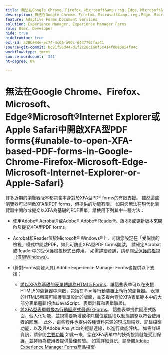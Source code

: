 ```yaml
---
title: 無法在Google Chrome、Firefox、Microsoft&amp；reg；Edge、Microsoft&amp；reg；Internet Explorer或Apple Safari中開啟XFA型PDF forms
description: 無法在Google Chrome、Firefox、Microsoft&amp；reg；Edge、Microsoft&amp；reg；Internet Explorer或Apple Safari中開啟XFA型PDF forms
feature: Adaptive Forms,Document Services
solution: Experience Manager, Experience Manager Forms
role: User, Developer
hide: true
hidefromtoc: true
exl-id: a28b084e-ec74-4c05-a90c-d447792faa41
source-git-commit: bc91f56d447d1f2c26c160f5c414fd0e6054f84c
workflow-type: tm+mt
source-wordcount: '341'
ht-degree: 0%

---
```


# 無法在Google Chrome、Firefox、Microsoft、Edge®Microsoft®Internet Explorer或Apple Safari中開啟XFA型PDF forms{#unable-to-open-XFA-based-PDF-forms-in-Google-Chrome-Firefox-Microsoft-Edge-Microsoft-Internet-Explorer-or-Apple-Safari}

許多近期的瀏覽器版本都包含本身對於XFA型PDF forms的有限支援。 雖然這些瀏覽器可以開啟XFA型PDF forms，但提供的功能有限。 如果您無法在現代化瀏覽器中開啟或提交以XFA為基礎的PDF表單，請使用下列其中一種方法：

* 使用[Adobe® Acrobat®](https://www.adobe.com/acrobat.html)或[Adobe® Adobe® Reader®](https://get.adobe.com/reader/)、版本8或更新版本來開啟及提交XFA型PDF forms。
* Acrobat和Reader位於Microsoft® Windows®上，可讓您設定在「受保護的檢視」模式中開啟PDF，如此可防止XFA型PDF forms開啟。 請確定Acrobat或Reader中的受保護檢視模式已停用。 如需詳細資訊，請參閱[受保護的檢視（僅限Windows）](https://helpx.adobe.com/in/reader/using/protected-mode-windows.html)。
* (針對Forms開發人員) Adobe Experience Manager Forms也提供以下支援：

   * [將以XFA為基礎的表單轉譯為HTML5 Forms](https://experienceleague.adobe.com/docs/experience-manager-65-lts/forms/html5-forms/introduction.html?#key-capabilities-of-html-forms-br)，讓這些表單可以在支援HTML5的瀏覽器中開啟，包括在iPad等行動裝置上執行的瀏覽器。 表單的HTML5轉譯可維護表單設計的版面，並支援內嵌於XFA表單範本中的大部分表單邏輯(例如JavaScript、表單計算和表單驗證)。
   * [將XFA型表單轉換為行動回應式最適化Forms](https://experienceleague.adobe.com/docs/experience-manager-65-lts/forms/adaptive-forms-basic-authoring/creating-adaptive-form.html?#create-an-adaptive-form-based-on-an-xfa-form-template)。 這些表單提供回應式版面、個人化功能，並視需要新增或移除欄位或區段以動態調整以符合使用者的回應。 此外，這些套件也提供各種資料來源的現成聯結器、記錄檔案功能，以及與Adobe Analytics的輕鬆連線，以進行效能評估。 如需詳細資訊，請參閱[主要功能](https://experienceleague.adobe.com/docs/experience-manager-cloud-service/content/forms/forms-overview/home.html?lang=zh-Hant)
如此一來，您在XFA表單中的技術投資就能受到保護，並持續為使用者提供最佳體驗。 如需詳細資訊，請參閱[Adobe Experience Manager Forms產品檔案](https://experienceleague.adobe.com/docs/experience-manager-cloud-service/content/forms/forms-overview/home.html?lang=zh-Hant)。
